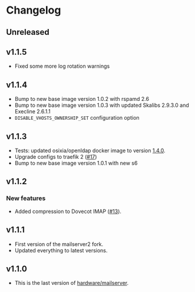 # Changelog

## Unreleased

## v1.1.5

* Fixed some more log rotation warnings

## v1.1.4

* Bump to new base image version 1.0.2 with rspamd 2.6
* Bump to new base image version 1.0.3 with updated Skalibs 2.9.3.0 and Execline 2.6.1.1
* `DISABLE_VHOSTS_OWNERSHIP_SET` configuration option

## v1.1.3

* Tests: updated osixia/openldap docker image to version [1.4.0](https://github.com/osixia/docker-openldap/releases/tag/v1.4.0).
* Upgrade configs to traefik 2 ([#17](https://github.com/mailserver2/mailserver/pull/17))
* Bump to new base image version 1.0.1 with new s6

## v1.1.2

### New features

* Added compression to Dovecot IMAP ([#13](https://github.com/mailserver2/mailserver/pull/13)).

## v1.1.1

* First version of the mailserver2 fork.
* Updated everything to latest versions.

## v1.1.0

* This is the last version of [hardware/mailserver](https://github.com/hardware/mailserver).
